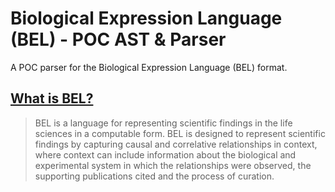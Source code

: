 # Biological Expression Language (BEL) - POC AST & Parser

A POC parser for the Biological Expression Language (BEL) format.

## [What is BEL?](https://bel.bio)

> BEL is a language for representing scientific findings in the life sciences in a computable form. BEL is designed to represent scientific findings by capturing causal and correlative relationships in context, where context can include information about the biological and experimental system in which the relationships were observed, the supporting publications cited and the process of curation.

